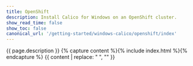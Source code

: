 ```yaml
---
title: OpenShift
description: Install Calico for Windows on an OpenShift cluster.
show_read_time: false
show_toc: false
canonical_url: '/getting-started/windows-calico/openshift/index'
---
```

{{ page.description }}
{% capture content %}{% include index.html %}{% endcapture %}
{{ content | replace: "    ", "" }}
